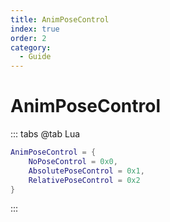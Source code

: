 ```yaml
---
title: AnimPoseControl
index: true
order: 2
category:
  - Guide
---
```


# AnimPoseControl
::: tabs
@tab Lua
```lua
AnimPoseControl = {
    NoPoseControl = 0x0,
    AbsolutePoseControl = 0x1,
    RelativePoseControl = 0x2
}
```
:::